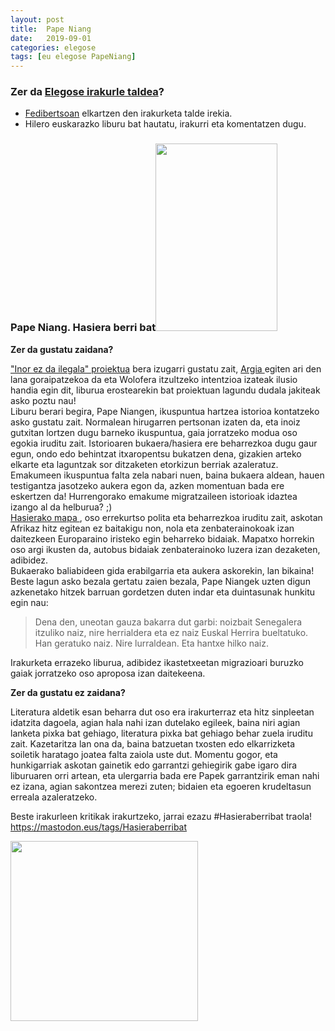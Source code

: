 ```yaml
---
layout: post
title:  Pape Niang
date:   2019-09-01
categories: elegose
tags: [eu elegose PapeNiang]
---
```


### Zer da [Elegose irakurle taldea](https://laborategia.eus/mastodon-irakurketa-taldea/)?
- [Fedibertsoan](https://eu.wikipedia.org/wiki/Fedibertso) elkartzen den irakurketa talde irekia.
- Hilero euskarazko liburu bat hautatu, irakurri eta komentatzen dugu.


<h3>Pape Niang. Hasiera berri bat<a href="https://azoka.argia.eus/produktua/421"><img class="aligncenter size-medium wp-image-2863" src="https://izaroblog.files.wordpress.com/2019/08/pape-niang-hasiera-berri-bat.jpg?w=195" alt="" width="195" height="300" /></a></h3>
<p style="text-align: left;"><strong>Zer da gustatu zaidana?</strong></p>
<p><a href="https://www.argia.eus/inor-ez-da-ilegala" target="_blank" rel="noopener">"Inor ez da ilegala" proiektua</a> bera izugarri gustatu zait, <a href="https://www.argia.eus/" target="_blank" rel="noopener">Argia </a>egiten ari den lana goraipatzekoa da eta Wolofera itzultzeko intentzioa izateak ilusio handia egin dit, liburua erostearekin bat proiektuan lagundu dudala jakiteak asko poztu nau!<br />Liburu berari begira, Pape Niangen, ikuspuntua hartzea istorioa kontatzeko asko gustatu zait. Normalean hirugarren pertsonan izaten da, eta inoiz gutxitan lortzen dugu barneko ikuspuntua, gaia jorratzeko modua oso egokia iruditu zait. Istorioaren bukaera/hasiera ere beharrezkoa dugu gaur egun, ondo edo behintzat itxaropentsu bukatzen dena, gizakien arteko elkarte eta laguntzak sor ditzaketen etorkizun berriak azaleratuz.<br />Emakumeen ikuspuntua falta zela nabari nuen, baina bukaera aldean, hauen testigantza jasotzeko aukera egon da, azken momentuan bada ere eskertzen da! Hurrengorako emakume migratzaileen istorioak idaztea izango al da helburua? ;)<br /><a href="https://izaroblog.files.wordpress.com/2019/08/hasierako-mapa.png">Hasierako mapa </a>, oso errekurtso polita eta beharrezkoa iruditu zait, askotan Afrikaz hitz egitean ez baitakigu non, nola eta zenbaterainokoak izan daitezkeen Europaraino iristeko egin beharreko bidaiak. Mapatxo horrekin oso argi ikusten da, autobus bidaiak zenbaterainoko luzera izan dezaketen, adibidez.<br />Bukaerako baliabideen gida erabilgarria eta aukera askorekin, lan bikaina!<br />Beste lagun asko bezala gertatu zaien bezala, Pape Niangek uzten digun azkenetako hitzek barruan gordetzen duten indar eta duintasunak hunkitu egin nau:</p>
<blockquote>
<p>Dena den, uneotan gauza bakarra dut garbi: noizbait Senegalera itzuliko naiz, nire herrialdera eta ez naiz Euskal Herrira bueltatuko. Han geratuko naiz. Nire lurraldean. Eta hantxe hilko naiz.</p>
</blockquote>
<p>Irakurketa errazeko liburua, adibidez ikastetxeetan migrazioari buruzko gaiak jorratzeko oso aproposa izan daitekeena.</p>
<p><strong>Zer da gustatu ez zaidana?</strong></p>
<p>Literatura aldetik esan beharra dut oso era irakurterraz eta hitz sinpleetan idatzita dagoela, agian hala nahi izan dutelako egileek, baina niri agian lanketa pixka bat gehiago, literatura pixka bat gehiago behar zuela iruditu zait. Kazetaritza lan ona da, baina batzuetan txosten edo elkarrizketa soiletik haratago joatea falta zaiola uste dut. Momentu gogor, eta hunkigarriak askotan gainetik edo garrantzi gehiegirik gabe igaro dira liburuaren orri artean, eta ulergarria bada ere Papek garrantzirik eman nahi ez izana, agian sakontzea merezi zuten; bidaien eta egoeren krudeltasun erreala azaleratzeko.</p>
<p>Beste irakurleen kritikak irakurtzeko, jarrai ezazu #Hasieraberribat traola!<br /><a href="https://mastodon.eus/tags/hasieraberribat">https://mastodon.eus/tags/Hasieraberribat</a></p>
<p><a href="https://mastodon.eus/tags/hasieraberribat"><img class="aligncenter size-medium wp-image-2861" src="https://izaroblog.files.wordpress.com/2019/08/hasieraberribattraola.png?w=300" alt="" width="300" height="288" /></a></p>
